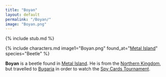 ```yaml
---
title: "Boyan"
layout: default
permalink: "/Boyan/"
image: "Boyan.png"
---
```

{% include stub.md %}

{% include characters.md image1="Boyan.png" found_at="[Metal Island](/Metal_Island)" species="Beetle" %}

**Boyan** is a beetle found in [Metal Island](/Metal_Island). He is from the [Northern Kingdom](/Northern_Kingdom), but travelled to [Bugaria](/Bugaria) in order to watch the [Spy Cards Tournament](/Spy_Cards_Tournament).